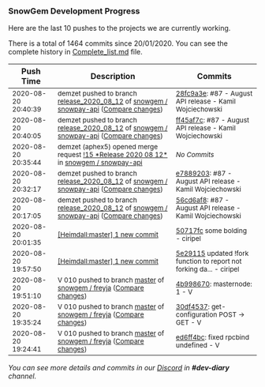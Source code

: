 
### SnowGem Development Progress

Here are the last 10 pushes to the projects we are currently working.

There is a total of 1464 commits since 20/01/2020. You can see the complete history in
 [Complete_list.md](Complete_list.md) file.

| Push Time | Description | Commits |
| --- | --- | --- |
| <sub>2020-08-20 20:40:39</sub> | <sub>demzet pushed to branch [release\_2020\_08\_12](https://gitlab.com/snowgem/snowpay-api/commits/release_2020_08_12) of [snowgem / snowpay\-api](https://gitlab.com/snowgem/snowpay-api) ([Compare changes](https://gitlab.com/snowgem/snowpay-api/compare/ff45af7c180bf94f77b8af4ae256d12fd743c09e...28fc9a3e6102b2c8958c347301fe278b8a69b748))</sub> | <sub>[28fc9a3e](https://gitlab.com/snowgem/snowpay-api/-/commit/28fc9a3e6102b2c8958c347301fe278b8a69b748): #87 - August API release - Kamil Wojciechowski</sub> |
| <sub>2020-08-20 20:40:05</sub> | <sub>demzet pushed to branch [release\_2020\_08\_12](https://gitlab.com/snowgem/snowpay-api/commits/release_2020_08_12) of [snowgem / snowpay\-api](https://gitlab.com/snowgem/snowpay-api) ([Compare changes](https://gitlab.com/snowgem/snowpay-api/compare/e788920306718dfe7f5941a2dc4c1b5824597094...ff45af7c180bf94f77b8af4ae256d12fd743c09e))</sub> | <sub>[ff45af7c](https://gitlab.com/snowgem/snowpay-api/-/commit/ff45af7c180bf94f77b8af4ae256d12fd743c09e): #87 - August API release - Kamil Wojciechowski</sub> |
| <sub>2020-08-20 20:35:44</sub> | <sub>demzet (aphex5) opened merge request [\!15 \*Release 2020 08 12\*](https://gitlab.com/snowgem/snowpay-api/-/merge_requests/15) in [snowgem / snowpay\-api](https://gitlab.com/snowgem/snowpay-api)</sub> | <sub>_No Commits_</sub> |
| <sub>2020-08-20 20:32:17</sub> | <sub>demzet pushed to branch [release\_2020\_08\_12](https://gitlab.com/snowgem/snowpay-api/commits/release_2020_08_12) of [snowgem / snowpay\-api](https://gitlab.com/snowgem/snowpay-api) ([Compare changes](https://gitlab.com/snowgem/snowpay-api/compare/56cd6af86411372de56fef089d9526e5250a0bf2...e788920306718dfe7f5941a2dc4c1b5824597094))</sub> | <sub>[e7889203](https://gitlab.com/snowgem/snowpay-api/-/commit/e788920306718dfe7f5941a2dc4c1b5824597094): #87 - August API release - Kamil Wojciechowski</sub> |
| <sub>2020-08-20 20:17:05</sub> | <sub>demzet pushed to branch [release\_2020\_08\_12](https://gitlab.com/snowgem/snowpay-api/commits/release_2020_08_12) of [snowgem / snowpay\-api](https://gitlab.com/snowgem/snowpay-api) ([Compare changes](https://gitlab.com/snowgem/snowpay-api/compare/0b93ce724e5c77b77e237ee72dcadde26fe2f102...56cd6af86411372de56fef089d9526e5250a0bf2))</sub> | <sub>[56cd6af8](https://gitlab.com/snowgem/snowpay-api/-/commit/56cd6af86411372de56fef089d9526e5250a0bf2): #87 - August API release - Kamil Wojciechowski</sub> |
| <sub>2020-08-20 20:01:35</sub> | <sub>[[Heimdall:master] 1 new commit](https://github.com/ciripel/Heimdall/commit/50717fcfd7bb870c3e0106f3acf611bce0bc6aa8)</sub> | <sub>[50717fc](https://github.com/ciripel/Heimdall/commit/50717fcfd7bb870c3e0106f3acf611bce0bc6aa8) some bolding - ciripel</sub> |
| <sub>2020-08-20 19:57:50</sub> | <sub>[[Heimdall:master] 1 new commit](https://github.com/ciripel/Heimdall/commit/5e2911515f17a4e5e791b492a05f11e317ae8d52)</sub> | <sub>[5e29115](https://github.com/ciripel/Heimdall/commit/5e2911515f17a4e5e791b492a05f11e317ae8d52) updated !fork function to report not forking da... - ciripel</sub> |
| <sub>2020-08-20 19:51:10</sub> | <sub>V 010 pushed to branch [master](https://gitlab.com/snowgem/freyja/commits/master) of [snowgem / freyja](https://gitlab.com/snowgem/freyja) ([Compare changes](https://gitlab.com/snowgem/freyja/compare/30df4537983b960306b9286e846d361f081f04f4...4b9986705d23e65cc6c51c03bf2c0439d094e61d))</sub> | <sub>[4b998670](https://gitlab.com/snowgem/freyja/-/commit/4b9986705d23e65cc6c51c03bf2c0439d094e61d): masternode: 1 - V</sub> |
| <sub>2020-08-20 19:35:24</sub> | <sub>V 010 pushed to branch [master](https://gitlab.com/snowgem/freyja/commits/master) of [snowgem / freyja](https://gitlab.com/snowgem/freyja) ([Compare changes](https://gitlab.com/snowgem/freyja/compare/ed6ff4bc5149af9537e2834ce28dae0e3444e31d...30df4537983b960306b9286e846d361f081f04f4))</sub> | <sub>[30df4537](https://gitlab.com/snowgem/freyja/-/commit/30df4537983b960306b9286e846d361f081f04f4): get-configuration POST -> GET - V</sub> |
| <sub>2020-08-20 19:24:41</sub> | <sub>V 010 pushed to branch [master](https://gitlab.com/snowgem/freyja/commits/master) of [snowgem / freyja](https://gitlab.com/snowgem/freyja) ([Compare changes](https://gitlab.com/snowgem/freyja/compare/9e380ee6c4aa7d3ddcda7e00e6b0cbeccedb3839...ed6ff4bc5149af9537e2834ce28dae0e3444e31d))</sub> | <sub>[ed6ff4bc](https://gitlab.com/snowgem/freyja/-/commit/ed6ff4bc5149af9537e2834ce28dae0e3444e31d): fixed rpcbind undefined - V</sub> |

_You can see more details and commits in our [Discord](https://discord.gg/zumGnbg) in **#dev-diary** channel._

